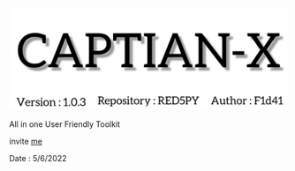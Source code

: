 # 

<img src="https://github.com/RED5PY/CAPTIAN-X/blob/main/.img/InShot_20220520_192431702.jpg">

All in one
User Friendly Toolkit

invite <a href="https://github.com/F1d41">me</a>

Date : 5/6/2022
